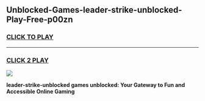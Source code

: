 
## Unblocked-Games-leader-strike-unblocked-Play-Free-p00zn
<h3>
<a href="https://premium76.site?title=leader-strike-unblocked&ref=19M">CLICK TO PLAY</a></h3>
<hr>

<h3>
<a href="https://premium76.site?title=leader-strike-unblocked&ref=19M">CLICK 2 PLAY</a>
  
</h3>

<a href="https://premium76.site?title=leader-strike-unblocked&ref=19M"><img src="https://clearcache.store/games.png"></a>


**leader-strike-unblocked games unblocked: Your Gateway to Fun and Accessible Online Gaming**

